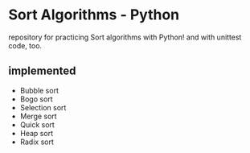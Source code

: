# Sort Algorithms - Python

repository for practicing Sort algorithms with Python! and with unittest code, too.

## implemented
- Bubble sort
- Bogo sort
- Selection sort
- Merge sort
- Quick sort
- Heap sort
- Radix sort
